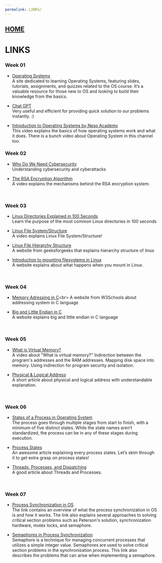 ```yaml
---
permalink: LINKS/
---
```


## [HOME](../)

# LINKS

### **Week 01**
* [Operating Systems](https://os.vlsm.org/)<br>
  A site dedicated to learning Operating Systems, featuring slides, tutorials, assignments, and quizzes related to the OS course. It’s a valuable resource for those new to OS and looking to build their knowledge from the basics.
  
* [Chat GPT](https://chatgpt.com)<br>
  Very useful and efficient for providing quick solution to our problems instantly. :)
  
* [Introduction to Operating Systems by Neso Academy](https://www.youtube.com/watch?v=vBURTt97EkA&list=PLBlnK6fEyqRiVhbXDGLXDk_OQAeuVcp2O&index=1)<br>
  This video explains the basics of how operating systems work and what it does. There is a bunch video about Operating System in this channel too.
  <br>
  
### **Week 02**
* [Why Do We Need Cybersecurity](https://www.onelogin.com/learn/what-is-cyber-security)<br>
Understanding cybersecurity and cyberattacks

* [The RSA Encryption Algorithm](https://youtu.be/4zahvcJ9glg)<br>
A video explains the mechanisms behind the RSA encryption system.
<br>

### **Week 03**
* [Linux Directories Explained in 100 Seconds](https://www.youtube.com/watch?v=42iQKuQodW4)<br>
Learn the purpose of the most common Linux directories in 100 seconds

* [Linux File System/Structure](https://www.youtube.com/watch?v=HbgzrKJvDRw)<br>
A video explains Linux File System/Structure!

* [Linux File Hierarchy Structure](https://www.geeksforgeeks.org/linux-file-hierarchy-structure/)<br>
A website from geeksforgeeks that explains hierarchy structure of linux

* [Introduction to mounting filesystems in Linux]( https://www.bleepingcomputer.com/tutorials/introduction-to-mounting-filesystems-in-linux/)<br>
A website explains about what happens when you mount in Linux.
<br>

### **Week 04**
* [Memory Adressing in C](https://www.w3schools.com/c/c_memory_address.php#:~:text=When%20a%20variable%20is%20created,stored%20in%20this%20memory%20address.)<br>
A website from W3Schools about addressing system in C language

* [Big and Little Endian in C](https://embetronicx.com/tutorials/p_language/c/little-endian-and-big-endian/)<br>
A website explains big and little endian in C language
<br>

### **Week 05**
* [What is Virtual Memory?](https://www.youtube.com/watch?v=qlH4-oHnBb8)<br>
A video about "What is virtual memory?" Indirection between the program's addresses and the RAM addresses. Mapping disk space into memory. Using indirection for program security and isolation.

* [Physical & Logical Address](https://www.javatpoint.com/os-physical-and-logical-address-space)<br>
A short article about physical and logical address with understandable explanation.
<br>

### **Week 06**
* [States of a Process in Operating System](https://www.geeksforgeeks.org/states-of-a-process-in-operating-systems)<br>
The process goes through multiple stages from start to finish, with a minimum of five distinct states. While the state names aren’t standardized, the process can be in any of these stages during execution.

* [Process States](https://www.javatpoint.com/os-process-states)<br>
An awesome article explaining every process states. Let’s skim through it to get extra grasp on process states!

* [Threads, Processes, and Dispatching](https://web.stanford.edu/~ouster/cgi-bin/cs140-spring14/lecture.php?topic=thread)<br>
A good article about Threads and Processes.
<br>

### **Week 07**
* [Process Synchronization in OS](https://www.scaler.com/topics/operating-system/process-synchronization-in-os/)<br>
The link contains an overview of what the process synchronization in OS is and how it works. The link also explains several approaches to solving critical section problems such as Peterson's solution, synchronization hardware, mutex locks, and semaphore.

* [Semaphores in Process Synchronization](https://www.geeksforgeeks.org/semaphores-in-process-synchronization/)<br>
Semaphore is a technique for managing concurrent processes that utilizes a simple integer value. Semaphores are used to solve critical section problems in the synchronization process. This link also describes the problems that can arise when implementing a semaphore.
<br>

